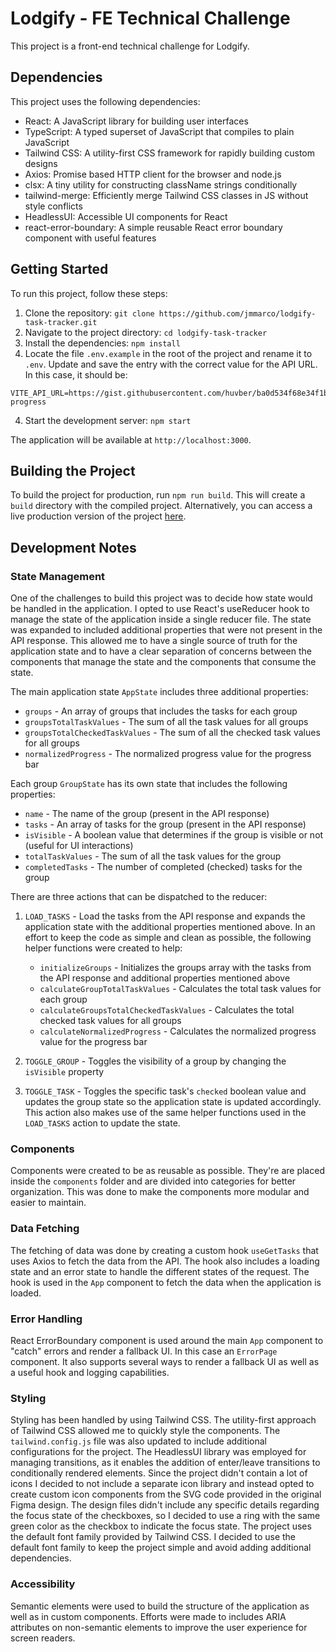 # Lodgify - FE Technical Challenge

This project is a front-end technical challenge for Lodgify.

## Dependencies

This project uses the following dependencies:

- React: A JavaScript library for building user interfaces
- TypeScript: A typed superset of JavaScript that compiles to plain JavaScript
- Tailwind CSS: A utility-first CSS framework for rapidly building custom designs
- Axios: Promise based HTTP client for the browser and node.js
- clsx: A tiny utility for constructing className strings conditionally
- tailwind-merge: Efficiently merge Tailwind CSS classes in JS without style conflicts
- HeadlessUI: Accessible UI components for React
- react-error-boundary: A simple reusable React error boundary component with useful features

## Getting Started

To run this project, follow these steps:

1. Clone the repository: `git clone https://github.com/jmmarco/lodgify-task-tracker.git`
2. Navigate to the project directory: `cd lodgify-task-tracker`
3. Install the dependencies: `npm install`
4. Locate the file `.env.example` in the root of the project and rename it to `.env`. Update and save the entry with the correct value for the API URL. In this case, it should be:

```
VITE_API_URL=https://gist.githubusercontent.com/huvber/ba0d534f68e34f1be86d7fe7eff92c96/raw/98a91477905ea518222a6d88dd8b475328a632d3/mock-progress
```

4. Start the development server: `npm start`

The application will be available at `http://localhost:3000`.

## Building the Project

To build the project for production, run `npm run build`. This will create a `build` directory with the compiled project. Alternatively, you can access a live production version of the project [here](https://lodgify-task-tracker.vercel.app).

## Development Notes

### State Management

One of the challenges to build this project was to decide how state would be handled in the application. I opted to use React's useReducer hook to manage the state of the application inside a single reducer file. The state was expanded to included additional properties that were not present in the API response.
This allowed me to have a single source of truth for the application state and to have a clear separation of concerns between the components that manage the state and the components that consume the state.

The main application state `AppState` includes three additional properties:

- `groups` - An array of groups that includes the tasks for each group
- `groupsTotalTaskValues` - The sum of all the task values for all groups
- `groupsTotalCheckedTaskValues` - The sum of all the checked task values for all groups
- `normalizedProgress` - The normalized progress value for the progress bar

Each group `GroupState` has its own state that includes the following properties:

- `name` - The name of the group (present in the API response)
- `tasks` - An array of tasks for the group (present in the API response)
- `isVisible` - A boolean value that determines if the group is visible or not (useful for UI interactions)
- `totalTaskValues` - The sum of all the task values for the group
- `completedTasks` - The number of completed (checked) tasks for the group

There are three actions that can be dispatched to the reducer:

1. `LOAD_TASKS` - Load the tasks from the API response and expands the application state with the additional properties mentioned above. In an effort to keep the code as simple and clean as possible, the following helper functions were created to help:

   - `initializeGroups` - Initializes the groups array with the tasks from the API response and additional properties mentioned above
   - `calculateGroupTotalTaskValues` - Calculates the total task values for each group
   - `calculateGroupsTotalCheckedTaskValues` - Calculates the total checked task values for all groups
   - `calculateNormalizedProgress` - Calculates the normalized progress value for the progress bar

2. `TOGGLE_GROUP` - Toggles the visibility of a group by changing the `isVisible` property

3. `TOGGLE_TASK` - Toggles the specific task's `checked` boolean value and updates the group state so the application state is updated accordingly. This action also makes use of the same helper functions used in the `LOAD_TASKS` action to update the state.

### Components

Components were created to be as reusable as possible. They're are placed inside the `components` folder and are divided into categories for better organization. This was done to make the components more modular and easier to maintain.

### Data Fetching

The fetching of data was done by creating a custom hook `useGetTasks` that uses Axios to fetch the data from the API. The hook also includes a loading state and an error state to handle the different states of the request. The hook is used in the `App` component to fetch the data when the application is loaded.

### Error Handling

React ErrorBoundary component is used around the main `App` component to "catch" errors and render a fallback UI. In this case an `ErrorPage` component.
It also supports several ways to render a fallback UI as well as a useful hook and logging capabilities.

### Styling

Styling has been handled by using Tailwind CSS. The utility-first approach of Tailwind CSS allowed me to quickly style the components. The `tailwind.config.js` file was also updated to include additional configurations for the project. The HeadlessUI library was employed for managing transitions, as it enables the addition of enter/leave transitions to conditionally rendered elements.
Since the project didn't contain a lot of icons I decided to not include a separate icon library and instead opted to create custom icon components from the SVG code provided in the original Figma design.
The design files didn't include any specific details regarding the focus state of the checkboxes, so I decided to use a ring with the same green color as the checkbox to indicate the focus state.
The project uses the default font family provided by Tailwind CSS. I decided to use the default font family to keep the project simple and avoid adding additional dependencies.

### Accessibility

Semantic elements were used to build the structure of the application as well as in custom components. Efforts were made to includes ARIA attributes on non-semantic elements to improve the user experience for screen readers.
